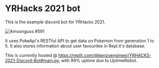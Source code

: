 # YRHacks 2021 bot
This is the example discord bot for YRHacks 2021.

![Amoonguss #591](https://imgur.com/a/sBkyNok)

It uses PokeApi's RESTful API to get data on Pokemon from generation 1 to 5.
It also stores information about user favourites in Repl.it's database.

This is currently hosted @ https://replit.com/@kenzoengineer/YRHACKS-2021-Discord-Bot#main.py, with 99% uptime due to UptimeRobot.
